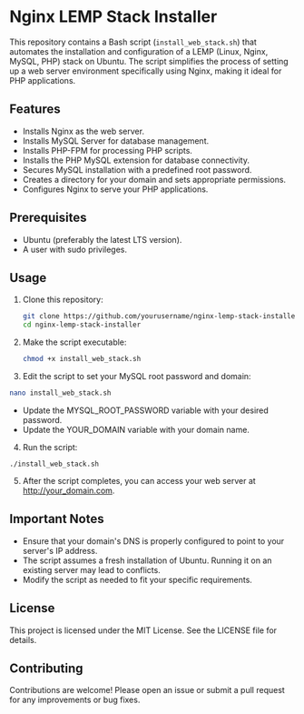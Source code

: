 # Nginx LEMP Stack Installer

This repository contains a Bash script (`install_web_stack.sh`) that automates the installation and configuration of a LEMP (Linux, Nginx, MySQL, PHP) stack on Ubuntu. The script simplifies the process of setting up a web server environment specifically using Nginx, making it ideal for PHP applications.

## Features

- Installs Nginx as the web server.
- Installs MySQL Server for database management.
- Installs PHP-FPM for processing PHP scripts.
- Installs the PHP MySQL extension for database connectivity.
- Secures MySQL installation with a predefined root password.
- Creates a directory for your domain and sets appropriate permissions.
- Configures Nginx to serve your PHP applications.

## Prerequisites

- Ubuntu (preferably the latest LTS version).
- A user with sudo privileges.

## Usage

1. Clone this repository:

   ```bash
   git clone https://github.com/yourusername/nginx-lemp-stack-installer.git
   cd nginx-lemp-stack-installer
   ```

2. Make the script executable:

   ```bash
   chmod +x install_web_stack.sh
   ```

3. Edit the script to set your MySQL root password and domain:

  ```bash
  nano install_web_stack.sh
  ```

- Update the MYSQL_ROOT_PASSWORD variable with your desired password.
- Update the YOUR_DOMAIN variable with your domain name.

4. Run the script:

  ```
  ./install_web_stack.sh
  ```

5. After the script completes, you can access your web server at http://your_domain.com.

## Important Notes

- Ensure that your domain's DNS is properly configured to point to your server's IP address.
- The script assumes a fresh installation of Ubuntu. Running it on an existing server may lead to conflicts.
- Modify the script as needed to fit your specific requirements.

## License

This project is licensed under the MIT License. See the LICENSE file for details.

## Contributing

Contributions are welcome! Please open an issue or submit a pull request for any improvements or bug fixes.
